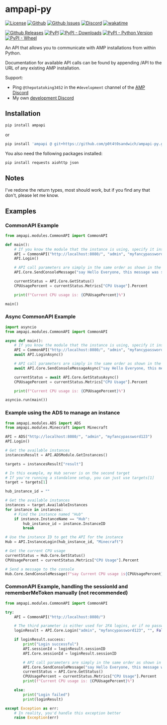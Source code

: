 # ampapi-py

[![License](https://img.shields.io/github/license/p0t4t0sandwich/ampapi-py?color=blue)](https://img.shields.io/github/downloads/p0t4t0sandwich/ampapi-py/LICENSE)
[![Github](https://img.shields.io/github/stars/p0t4t0sandwich/ampapi-py)](https://github.com/p0t4t0sandwich/ampapi-py)
[![Github Issues](https://img.shields.io/github/issues/p0t4t0sandwich/ampapi-py?label=Issues)](https://github.com/p0t4t0sandwich/ampapi-py/issues)
[![Discord](https://img.shields.io/discord/1067482396246683708?color=7289da&logo=discord&logoColor=white)](https://discord.neuralnexus.dev)
[![wakatime](https://wakatime.com/badge/github/p0t4t0sandwich/ampapi-py.svg)](https://wakatime.com/badge/github/p0t4t0sandwich/ampapi-py)

[![Github Releases](https://img.shields.io/github/downloads/p0t4t0sandwich/ampapi-py/total?label=Github&logo=github&color=181717)](https://github.com/p0t4t0sandwich/ampapi-py/releases)
[![PyPI](https://img.shields.io/pypi/v/ampapi?label=PyPI&logo=pypi&color=3775A9)](https://pypi.org/project/ampapi/)
[![PyPI - Downloads](https://img.shields.io/pypi/dm/ampapi?label=PyPI%20Downloads&logo=pypi&color=3775A9)](https://pypi.org/project/ampapi/)
[![PyPI - Python Version](https://img.shields.io/pypi/pyversions/ampapi?label=Python&logo=python&color=3775A9)](https://pypi.org/project/ampapi/)
[![PyPI - Wheel](https://img.shields.io/pypi/wheel/ampapi?label=Wheel&logo=python&color=3775A9)](https://pypi.org/project/ampapi/)

An API that allows you to communicate with AMP installations from within Python.

Documentation for available API calls can be found by appending /API to the URL of any existing AMP installation.

Support:

- Ping `@thepotatoking3452` in the `#development` channel of the [AMP Discord](https://discord.gg/cubecoders)
- My own [development Discord](https://discord.neuralnexus.dev/)

## Installation

```bash
pip install ampapi
```

or

```bash
pip install 'ampapi @ git+https://github.com/p0t4t0sandwich/ampapi-py.git'
```

You also need the following packages installed:

```bash
pip install requests aiohttp json
```

## Notes

I've redone the return types, most should work, but if you find any that don't, please let me know.

## Examples

### CommonAPI Example

```python
from ampapi.modules.CommonAPI import CommonAPI

def main():
    # If you know the module that the instance is using, specify it instead of CommonAPI
    API = CommonAPI("http://localhost:8080/", "admin", "myfancypassword123", "")
    API.Login()

    # API call parameters are simply in the same order as shown in the documentation.
    API.Core.SendConsoleMessage("say Hello Everyone, this message was sent from the Python API!")

    currentStatus = API.Core.GetStatus()
    CPUUsagePercent = currentStatus.Metrics["CPU Usage"].Percent

    print(f"Current CPU usage is: {CPUUsagePercent}%")

main()
```

### Async CommonAPI Example

```python
import asyncio
from ampapi.modules.CommonAPI import CommonAPI

async def main():
    # If you know the module that the instance is using, specify it instead of CommonAPI
    API = CommonAPI("http://localhost:8080/", "admin", "myfancypassword123", "")
    await API.LoginAsync()

    # API call parameters are simply in the same order as shown in the documentation.
    await API.Core.SendConsoleMessageAsync("say Hello Everyone, this message was sent from the Python API!")

    currentStatus = await API.Core.GetStatusAsync()
    CPUUsagePercent = currentStatus.Metrics["CPU Usage"].Percent

    print(f"Current CPU usage is: {CPUUsagePercent}%")

asyncio.run(main())
```

### Example using the ADS to manage an instance

```python
from ampapi.modules.ADS import ADS
from ampapi.modules.Minecraft import Minecraft

API = ADS("http://localhost:8080/", "admin", "myfancypassword123")
API.Login()

# Get the available instances
instancesResult = API.ADSModule.GetInstances()

targets = instancesResult["result"]

# In this example, my Hub server is on the second target
# If you're running a standalone setup, you can just use targets[1]
target = targets[1]

hub_instance_id = ""

# Get the available instances
instances = target.AvailableInstances
for instance in instances:
    # Find the instance named "Hub"
    if instance.InstanceName == "Hub":
        hub_instance_id = instance.InstanceID
        break

# Use the instance ID to get the API for the instance
Hub = API.InstanceLogin(hub_instance_id, "Minecraft")

# Get the current CPU usage
currentStatus = Hub.Core.GetStatus()
CPUUsagePercent = currentStatus.Metrics["CPU Usage"].Percent

# Send a message to the console
Hub.Core.SendConsoleMessage(f"say Current CPU usage is{CPUUsagePercent}%")
```

### CommonAPI Example, handling the sessionId and rememberMeToken manually (not recommended)

```python
from ampapi.modules.CommonAPI import CommonAPI

try:
    API = CommonAPI("http://localhost:8080/")

    # The third parameter is either used for 2FA logins, or if no password is specified to use a remembered token from a previous login, or a service login token.
    loginResult = API.Core.Login("admin", "myfancypassword123", "", False)

    if loginResult.success:
        print("Login successful")
        API.sessionId = loginResult.sessionID
        API.Core.sessionId = loginResult.sessionID

        # API call parameters are simply in the same order as shown in the documentation.
        API.Core.SendConsoleMessage("say Hello Everyone, this message was sent from the Python API!")
        currentStatus = API.Core.GetStatus()
        CPUUsagePercent = currentStatus.Metrics["CPU Usage"].Percent
        print(f"Current CPU usage is: {CPUUsagePercent}%")

    else:
        print("Login failed")
        print(loginResult)

except Exception as err:
    # In reality, you'd handle this exception better
    raise Exception(err)
```
